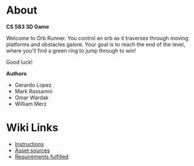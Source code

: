 # About
**CS 583 3D Game**

Welcome to Orb Runner.  You control an orb as it traverses through moving platforms and obstacles galore. 
Your goal is to reach the end of the level, where you'll find a green ring to jump through to win!

Good luck!  

**Authors**
* Gerardo Lopez
* Mark Rassamni
* Omar Wardak
* William Merz

# Wiki Links
* [Instructions](http://rijeka.sdsu.edu/CS583F2017S1_Team_03/Orb_Runner/wikis/Instructions)
* [Asset sources](http://rijeka.sdsu.edu/CS583F2017S1_Team_03/Orb_Runner/wikis/Assets)
* [Requirements fulfilled](http://rijeka.sdsu.edu/CS583F2017S1_Team_03/Orb_Runner/wikis/Requirements)
